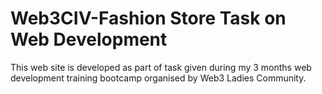 # Web3CIV-Fashion Store Task on Web Development
This web site is developed as part of task given during my 3 months web development training bootcamp organised by Web3 Ladies Community.

